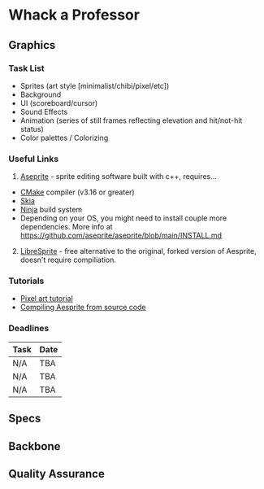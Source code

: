 # Whack a Professor 

## Graphics 
### Task List 
- Sprites (art style [minimalist/chibi/pixel/etc])
- Background
- UI (scoreboard/cursor)
- Sound Effects
- Animation (series of still frames reflecting elevation and hit/not-hit status)
- Color palettes / Colorizing  

### Useful Links
1. [Aseprite](https://github.com/aseprite/aseprite/blob/main/INSTALL.md) - sprite editing software built with c++, requires...
* [CMake](https://cmake.org/download/) compiler (v3.16 or greater)
* [Skia](https://github.com/aseprite/skia/releases) 
* [Ninja](https://ninja-build.org/) build system 
* Depending on your OS, you might need to install couple more dependencies.
 More info at <https://github.com/aseprite/aseprite/blob/main/INSTALL.md>
2. [LibreSprite](https://libresprite.github.io/#!/) - free alternative to the original, forked version of Aesprite, doesn't require compiliation. 

### Tutorials 
- [Pixel art tutorial](https://www.youtube.com/watch?v=lfR7Qj04-UA) 
- [Compiling Aesprite from source code](https://www.youtube.com/watch?v=82TIDyKjxuE)


### Deadlines
| Task      | Date          |  
| --------- | ------------- |
| N/A       | TBA           | 
| N/A       | TBA           |   
| N/A       | TBA           |  

## Specs

## Backbone

## Quality Assurance
